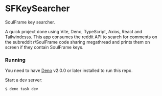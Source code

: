 # SFKeySearcher
SoulFrame key searcher.

A quick project done using Vite, Deno, TypeScript, Axios, React and Tailwindcsss. This app consumes the reddit API to search for comments on the subreddit r/SoulFrame code sharing megathread and prints them on screen if they contain SoulFrame keys.

### Running

You need to have [Deno](https://deno.com) v2.0.0 or later installed to run this repo.

Start a dev server:

```
$ deno task dev
```
